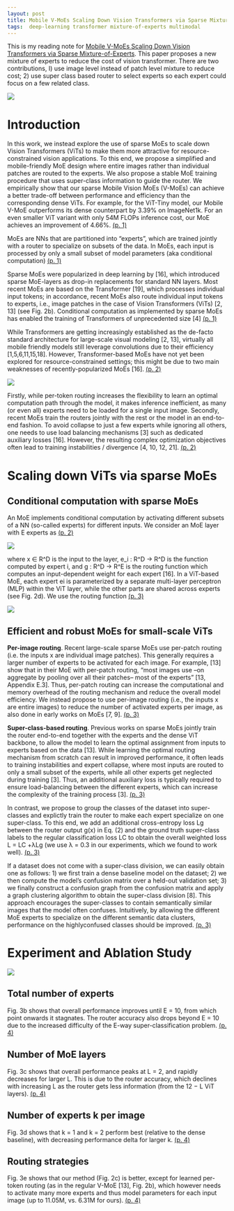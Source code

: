 ```yaml
---
layout: post
title: Mobile V-MoEs Scaling Down Vision Transformers via Sparse Mixture-of-Experts
tags:  deep-learning transformer mixture-of-experts multimodal
---
```


This is my reading note for [Mobile V-MoEs Scaling Down Vision Transformers via Sparse Mixture-of-Experts](http://arxiv.org/abs/2309.04354). This paper proposes a new mixture of experts to reduce the cost of vision transformer. There are two contributions, I) use image level instead of patch level mixture to reduce cost; 2) use super class based router to select experts so each expert could focus on a few related class.

![](https://raw.githubusercontent.com/zhangtemplar/zhangtemplar.github.io/master/uPic/daxbergerMobileVMoEsScaling2023-1-x299-y308.png) 

# Introduction
In this work, we instead explore the use of sparse MoEs to scale down Vision Transformers (ViTs) to make them more attractive for resource-constrained vision applications. To this end, we propose a simplified and mobile-friendly MoE design where entire images rather than individual patches are routed to the experts. We also propose a stable MoE training procedure that uses super-class information to guide the router. We empirically show that our sparse Mobile Vision MoEs (V-MoEs) can achieve a better trade-off between performance and efficiency than the corresponding dense ViTs.  For example, for the ViT-Tiny model, our Mobile V-MoE outperforms its dense counterpart by 3.39% on ImageNet1k. For an even smaller ViT variant with only 54M FLOPs inference cost, our MoE achieves an improvement of 4.66%. [(p. 1)](zotero://open-pdf/library/items/UMH4SWPM?page=1&annotation=7ZHTW728)

MoEs are NNs that are partitioned into “experts”, which are trained jointly with a router to specialize on subsets of the data. In MoEs, each input is processed by only a small subset of model parameters (aka conditional computation) [(p. 1)](zotero://open-pdf/library/items/UMH4SWPM?page=1&annotation=TN7QLYXH)

Sparse MoEs were popularized in deep learning by [16], which introduced sparse MoE-layers as drop-in replacements for standard NN layers. Most recent MoEs are based on the Transformer [19], which processes individual input tokens; in accordance, recent MoEs also route individual input tokens to experts, i.e., image patches in the case of Vision Transformers (ViTs) [2, 13] (see Fig. 2b). Conditional computation as implemented by sparse MoEs has enabled the training of Transformers of unprecedented size [4] [(p. 1)](zotero://open-pdf/library/items/UMH4SWPM?page=1&annotation=HHICV9MW)

While Transformers are getting increasingly established as the de-facto standard architecture for large-scale visual modeling [2, 13], virtually all mobile friendly models still leverage convolutions due to their efficiency [1,5,6,11,15,18]. However, Transformer-based MoEs have not yet been explored for resource-constrained settings; this might be due to two main weaknesses of recently-popularized MoEs [16]. [(p. 2)](zotero://open-pdf/library/items/UMH4SWPM?page=2&annotation=WV3BR7R9)

![](https://raw.githubusercontent.com/zhangtemplar/zhangtemplar.github.io/master/uPic/daxbergerMobileVMoEsScaling2023-2-x46-y382.png) 

Firstly, while per-token routing increases the flexibility to learn an optimal computation path through the model, it makes inference inefficient, as many (or even all) experts need to be loaded for a single input image. Secondly, recent MoEs train the routers jointly with the rest or the model in an end-to-end fashion. To avoid collapse to just a few experts while ignoring all others, one needs to use load balancing mechanisms [3] such as dedicated auxiliary losses [16]. However, the resulting complex optimization objectives often lead to training instabilities / divergence [4, 10, 12, 21]. [(p. 2)](zotero://open-pdf/library/items/UMH4SWPM?page=2&annotation=7BI42RUD)

# Scaling down ViTs via sparse MoEs
## Conditional computation with sparse MoEs
An MoE implements conditional computation by activating different subsets of a NN (so-called experts) for different inputs. We consider an MoE layer with E experts as [(p. 2)](zotero://open-pdf/library/items/UMH4SWPM?page=2&annotation=Q7XC6HFB)

![](https://raw.githubusercontent.com/zhangtemplar/zhangtemplar.github.io/master/uPic/daxbergerMobileVMoEsScaling2023-2-x371-y143.png) 

where x ∈ R^D is the input to the layer, e_i : R^D → R^D is the function computed by expert i, and g : R^D → R^E is the routing function which computes an input-dependent weight for each expert [16]. In a ViT-based MoE, each expert ei is parameterized by a separate multi-layer perceptron (MLP) within the ViT layer, while the other parts are shared across experts (see Fig. 2d). We use the routing function [(p. 3)](zotero://open-pdf/library/items/UMH4SWPM?page=3&annotation=QWIV67ZT)

![](https://raw.githubusercontent.com/zhangtemplar/zhangtemplar.github.io/master/uPic/daxbergerMobileVMoEsScaling2023-3-x103-y670.png) 

## Efficient and robust MoEs for small-scale ViTs
**Per-image routing**. Recent large-scale sparse MoEs use per-patch routing (i.e. the inputs x are individual image patches). This generally requires a larger number of experts to be activated for each image. For example, [13] show that in their MoE with per-patch routing, “most images use –on aggregate by pooling over all their patches– most of the experts” [13, Appendix E.3]. Thus, per-patch routing can increase the computational and memory overhead of the routing mechanism and reduce the overall model efficiency. We instead propose to use per-image routing (i.e., the inputs x are entire images) to reduce the number of activated experts per image, as also done in early works on MoEs [7, 9]. [(p. 3)](zotero://open-pdf/library/items/UMH4SWPM?page=3&annotation=ULQ6VN5Z)

**Super-class-based routing**. Previous works on sparse MoEs jointly train the router end-to-end together with the experts and the dense ViT backbone, to allow the model to learn the optimal assignment from inputs to experts based on the data [13]. While learning the optimal routing mechanism from scratch can result in improved performance, it often leads to training instabilities and expert collapse, where most inputs are routed to only a small subset of the experts, while all other experts get neglected during training [3]. 
Thus, an additional auxiliary loss is typically required to ensure load-balancing between the different experts, which can increase the complexity of the training process [3]. [(p. 3)](zotero://open-pdf/library/items/UMH4SWPM?page=3&annotation=MSPRR4RW)

In contrast, we propose to group the classes of the dataset into super-classes and explictly train the router to make each expert specialize on one super-class. To this end, we add an additional cross-entropy loss Lg between the router output g(x) in Eq. (2) and the ground truth super-class labels to the regular classification loss LC to obtain the overall weighted loss L = LC +λLg (we use λ = 0.3 in our experiments, which we found to work well). [(p. 3)](zotero://open-pdf/library/items/UMH4SWPM?page=3&annotation=4TSV3HG3)

If a dataset does not come with a super-class division, we can easily obtain one as follows: 1) we first train a dense baseline model on the dataset; 2) we then compute the model’s confusion matrix over a held-out validation set; 3) we finally construct a confusion graph from the confusion matrix and apply a graph clustering algorithm to obtain the super-class division [8]. This approach encourages the super-classes to contain semantically similar images that the model often confuses. Intuitively, by allowing the different MoE experts to specialize on the different semantic data clusters, performance on the highlyconfused classes should be improved. [(p. 3)](zotero://open-pdf/library/items/UMH4SWPM?page=3&annotation=7KYNBXBG)

# Experiment and Ablation Study
![](https://raw.githubusercontent.com/zhangtemplar/zhangtemplar.github.io/master/uPic/daxbergerMobileVMoEsScaling2023-4-x41-y481.png) 

## Total number of experts
Fig. 3b shows that overall performance improves until E = 10, from which point onwards it stagnates. The router accuracy also drops beyond E = 10 due to the increased difficulty of the E-way super-classification problem. [(p. 4)](zotero://open-pdf/library/items/UMH4SWPM?page=4&annotation=GEA4N4GR)

## Number of MoE layers
Fig. 3c shows that overall performance peaks at L = 2, and rapidly decreases for larger L. This is due to the router accuracy, which declines with increasing L as the router gets less information (from the 12 − L ViT layers). [(p. 4)](zotero://open-pdf/library/items/UMH4SWPM?page=4&annotation=CJCWNLXD)

## Number of experts k per image
Fig. 3d shows that k = 1 and k = 2 perform best (relative to the dense baseline), with decreasing performance delta for larger k. [(p. 4)](zotero://open-pdf/library/items/UMH4SWPM?page=4&annotation=TZK62SSE)

## Routing strategies
Fig. 3e shows that our method (Fig. 2c) is better, except for learned per-token routing (as in the regular V-MoE [13], Fig. 2b), which however needs to activate many more experts and thus model parameters for each input image (up to 11.05M, vs. 6.31M for ours). [(p. 4)](zotero://open-pdf/library/items/UMH4SWPM?page=4&annotation=KE5HCKUB)
